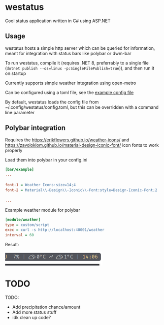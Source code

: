 # westatus
Cool status application written in C# using ASP.NET

## Usage
westatus hosts a simple http server which can be queried for information, meant for integration with status bars like polybar or dwm-bar

To run westatus, compile it (requires .NET 8, preferrably to a single file (`dotnet publish --os=linux -p:SingleFilePublish=true`)), and then run it on startup

Currently supports simple weather integration using open-metro

Can be configured using a toml file, see the [example config file](config.example.toml)

By default, westatus loads the config file from ~/.config/westatus/config.toml, but this can be overridden with a command line parameter

## Polybar integration
Requires the https://erikflowers.github.io/weather-icons/ and https://zavoloklom.github.io/material-design-iconic-font/ icon fonts to work properly

Load them into polybar in your config.ini
```ini
[bar/example]
...

font-1 = Weather Icons:size=14;4
font-2 = Material\\-Design\\-Iconic\\-Font:style=Design-Iconic-Font;2

...
```

Example weather module for polybar
```ini
[module/weather]
type = custom/script
exec = curl -s http://localhost:40001/weather
interval = 60
```

Result:

![polybar weather integration](screenshots/polybar-weather.png)

# TODO
TODO:
- Add precipitation chance/amount
- Add more status stuff
- idk clean up code?